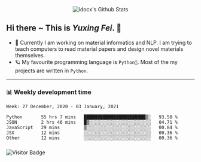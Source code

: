 <div align="center">
    <img align="center" src="https://github-readme-stats.vercel.app/api?username=idocx&show_icons=true&hide_border=true" alt="idocx's Github Stats"></img>
</div>

## Hi there ~ This is *Yuxing Fei*. ‍👋

- 🚀 Currently I am working on material informatics and NLP. I am trying to teach computers to read material papers and design novel materials themselves.
- 🪐 My favourite programming language is `Python🐍`. Most of the my projects are written in `Python`.

---

### 📊 Weekly development time
<!--START_SECTION:waka-->
```text
Week: 27 December, 2020 - 03 January, 2021

Python       55 hrs 7 mins   ███████████████████████▒░   93.58 % 
JSON         2 hrs 46 mins   █▒░░░░░░░░░░░░░░░░░░░░░░░   04.71 % 
JavaScript   29 mins         ▒░░░░░░░░░░░░░░░░░░░░░░░░   00.84 % 
JSX          12 mins         ░░░░░░░░░░░░░░░░░░░░░░░░░   00.36 % 
Other        12 mins         ░░░░░░░░░░░░░░░░░░░░░░░░░   00.36 % 
```
<!--END_SECTION:waka-->

### 

![Visitor Badge](https://visitor-badge.laobi.icu/badge?page_id=idocx.idocx)
